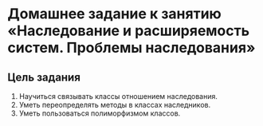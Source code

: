 # Домашнее задание к занятию «Наследование и расширяемость систем. Проблемы наследования»
## Цель задания
1. Научиться связывать классы отношением наследования.
2. Уметь переопределять методы в классах наследников.
3. Уметь пользоваться полиморфизмом классов.